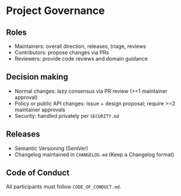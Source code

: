 # Project Governance

## Roles

- Maintainers: overall direction, releases, triage, reviews
- Contributors: propose changes via PRs
- Reviewers: provide code reviews and domain guidance

## Decision making

- Normal changes: lazy consensus via PR review (>=1 maintainer approval)
- Policy or public API changes: issue + design proposal; require >=2 maintainer approvals
- Security: handled privately per `SECURITY.md`

## Releases

- Semantic Versioning (SemVer)
- Changelog maintained in `CHANGELOG.md` (Keep a Changelog format)

## Code of Conduct

All participants must follow `CODE_OF_CONDUCT.md`.

